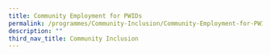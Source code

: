 ```yaml
---
title: Community Employment for PWIDs
permalink: /programmes/Community-Inclusion/Community-Employment-for-PWIDs
description: ""
third_nav_title: Community Inclusion
---
```

